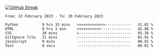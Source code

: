 [![GitHub Streak](https://streak-stats.demolab.com?user=renren-017&theme=sea&hide_border=true&background=DD272700)](https://git.io/streak-stats)

<!--START_SECTION:waka-->

```text
From: 13 February 2023 - To: 20 February 2023

Python           9 hrs 33 mins   >>>>>>>>>>>>>------------   51.02 %
HTML             8 hrs 1 min     >>>>>>>>>>>--------------   42.86 %
CSS              38 mins         >------------------------   03.38 %
GitIgnore file   21 mins         -------------------------   01.91 %
JavaScript       9 mins          -------------------------   00.83 %
Text             0 secs          -------------------------   00.01 %
```

<!--END_SECTION:waka-->
